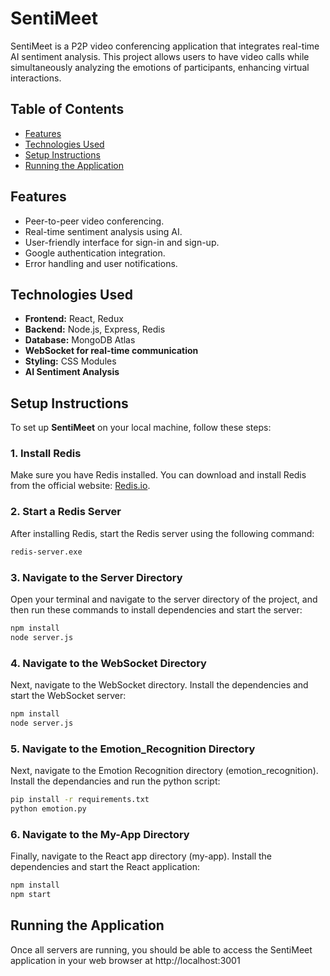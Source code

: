 # SentiMeet

SentiMeet is a P2P video conferencing application that integrates real-time AI sentiment analysis. This project allows users to have video calls while simultaneously analyzing the emotions of participants, enhancing virtual interactions.

## Table of Contents

- [Features](#features)
- [Technologies Used](#technologies-used)
- [Setup Instructions](#setup-instructions)
- [Running the Application](#running-the-application)

## Features

- Peer-to-peer video conferencing.
- Real-time sentiment analysis using AI.
- User-friendly interface for sign-in and sign-up.
- Google authentication integration.
- Error handling and user notifications.

## Technologies Used

- **Frontend:** React, Redux
- **Backend:** Node.js, Express, Redis
- **Database:** MongoDB Atlas
- **WebSocket for real-time communication**
- **Styling:** CSS Modules
- **AI Sentiment Analysis**

## Setup Instructions

To set up **SentiMeet** on your local machine, follow these steps:

### 1. Install Redis

Make sure you have Redis installed. You can download and install Redis from the official website: [Redis.io](https://redis.io/download).

### 2. Start a Redis Server

After installing Redis, start the Redis server using the following command:

```bash
redis-server.exe
```
### 3. Navigate to the Server Directory

Open your terminal and navigate to the server directory of the project, and then run these commands to install dependencies and start the server:

```bash
npm install
node server.js
```
### 4. Navigate to the WebSocket Directory
Next, navigate to the WebSocket directory. Install the dependencies and start the WebSocket server:

```bash
npm install
node server.js
```
### 5. Navigate to the Emotion_Recognition Directory
Next, navigate to the Emotion Recognition directory (emotion_recognition). Install the dependancies and run the python script:

```bash
pip install -r requirements.txt
python emotion.py
```

### 6. Navigate to the My-App Directory
Finally, navigate to the React app directory (my-app). Install the dependencies and start the React application:

```bash
npm install
npm start
```
## Running the Application

Once all servers are running, you should be able to access the SentiMeet application in your web browser at http://localhost:3001

